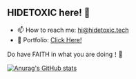 ## HIDETOXIC here! 👋

- 📫 How to reach me: hi@hidetoxic.tech
- 👯 Portfolio: [Click Here!](http://portfolio.hidetoxic.tech)

Do have FAITH in what you are doing！🫢

<!--
**hidetodong/hidetodong** is a ✨ _special_ ✨ repository because its `README.md` (this file) appears on your GitHub profile.

Here are some ideas to get you started:

- 🔭 I’m currently working on ...
- 🌱 I’m currently learning ...
- 👯 I’m looking to collaborate on ...
- 🤔 I’m looking for help with ...
- 💬 Ask me about ...
- 📫 How to reach me: ...
- 😄 Pronouns: ...
- ⚡ Fun fact: ...
-->


[![Anurag's GitHub stats](https://github-readme-stats.vercel.app/api?username=hidetodong&theme=radical)](https://github.com/anuraghazra/github-readme-stats)
